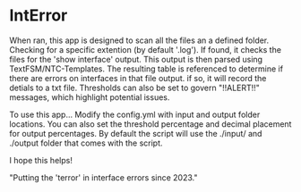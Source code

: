 # IntError
When ran, this app is designed to scan all the files an a defined folder. Checking for a specific extention (by default '.log'). If found, it checks the files for the 'show interface' output. This output is then parsed using TextFSM/NTC-Templates. The resulting table is referenced to determine if there are errors on interfaces in that file output. if so, it will record the detials to a txt file. Thresholds can also be set to govern "!!ALERT!!" messages, which highlight potential issues.

To use this app...
Modify the config.yml with input and output folder locations. 
You can also set the threshold percentage and decimal placement for output percentages. By default the script will use the ./input/ and ./output folder that comes with the script.

I hope this helps!

"Putting the 'terror' in interface errors since 2023."
